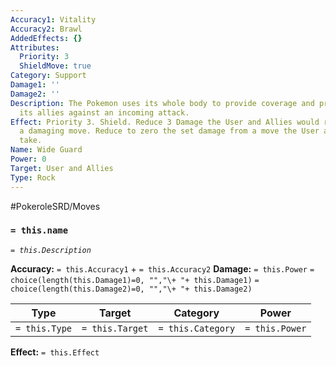 ```yaml
---
Accuracy1: Vitality
Accuracy2: Brawl
AddedEffects: {}
Attributes:
  Priority: 3
  ShieldMove: true
Category: Support
Damage1: ''
Damage2: ''
Description: The Pokemon uses its whole body to provide coverage and protection to
  its allies against an incoming attack.
Effect: Priority 3. Shield. Reduce 3 Damage the User and Allies would receive from
  a damaging move. Reduce to zero the set damage from a move the User and Allies would
  take.
Name: Wide Guard
Power: 0
Target: User and Allies
Type: Rock
---
```


#PokeroleSRD/Moves

### `= this.name` 
*`= this.Description`*

**Accuracy:** `= this.Accuracy1` + `= this.Accuracy2`
**Damage:** `= this.Power` `= choice(length(this.Damage1)=0, "","\+ "+ this.Damage1)` `= choice(length(this.Damage2)=0, "","\+ "+ this.Damage2)`

| Type          | Target          | Category          | Power          |
| ------------- | --------------- | ----------------  | -------------- |
| `= this.Type` | `= this.Target` | `= this.Category` | `= this.Power` | 

**Effect:** `= this.Effect`